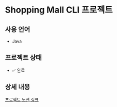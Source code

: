 # Shopping Mall CLI 프로젝트

## 사용 언어
- Java

## 프로젝트 상태
- ✅ 완료

## 상세 내용
[프로젝트 노션 링크](https://www.notion.so/shopping-mall/26e25e3f71a480ac80a0c44fe5adc491?source=copy_link)
